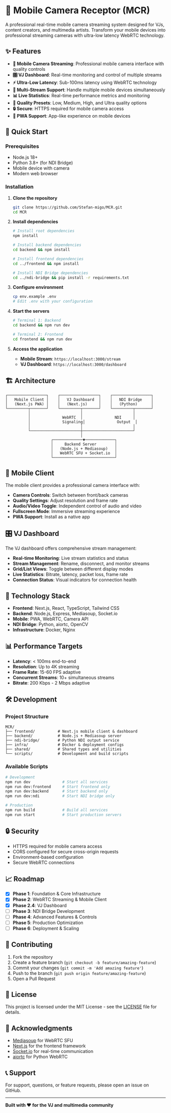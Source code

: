 # 📱 Mobile Camera Receptor (MCR)

A professional real-time mobile camera streaming system designed for VJs, content creators, and multimedia artists. Transform your mobile devices into professional streaming cameras with ultra-low latency WebRTC technology.

## ✨ Features

- **📱 Mobile Camera Streaming**: Professional mobile camera interface with quality controls
- **🎛️ VJ Dashboard**: Real-time monitoring and control of multiple streams
- **⚡ Ultra-Low Latency**: Sub-100ms latency using WebRTC technology
- **🔄 Multi-Stream Support**: Handle multiple mobile devices simultaneously
- **📊 Live Statistics**: Real-time performance metrics and monitoring
- **🎥 Quality Presets**: Low, Medium, High, and Ultra quality options
- **🔒 Secure**: HTTPS required for mobile camera access
- **📱 PWA Support**: App-like experience on mobile devices

## 🚀 Quick Start

### Prerequisites

- Node.js 18+ 
- Python 3.8+ (for NDI Bridge)
- Mobile device with camera
- Modern web browser

### Installation

1. **Clone the repository**
   ```bash
   git clone https://github.com/Stefan-migo/MCR.git
   cd MCR
   ```

2. **Install dependencies**
   ```bash
   # Install root dependencies
   npm install
   
   # Install backend dependencies
   cd backend && npm install
   
   # Install frontend dependencies
   cd ../frontend && npm install
   
   # Install NDI Bridge dependencies
   cd ../ndi-bridge && pip install -r requirements.txt
   ```

3. **Configure environment**
   ```bash
   cp env.example .env
   # Edit .env with your configuration
   ```

4. **Start the servers**
   ```bash
   # Terminal 1: Backend
   cd backend && npm run dev
   
   # Terminal 2: Frontend
   cd frontend && npm run dev
   ```

5. **Access the application**
   - **Mobile Stream**: `https://localhost:3000/stream`
   - **VJ Dashboard**: `https://localhost:3000/dashboard`

## 🏗️ Architecture

```
┌─────────────────┐    ┌─────────────────┐    ┌─────────────────┐
│   Mobile Client │    │   VJ Dashboard  │    │   NDI Bridge    │
│   (Next.js PWA) │    │   (Next.js)     │    │   (Python)      │
└─────────┬───────┘    └─────────┬───────┘    └─────────┬───────┘
          │                      │                      │
          │              WebRTC  │              NDI     │
          │              Signaling│              Output  │
          │                      │                      │
          └──────────────────────┼──────────────────────┘
                                 │
                    ┌─────────────▼─────────────┐
                    │     Backend Server        │
                    │   (Node.js + Mediasoup)   │
                    │   WebRTC SFU + Socket.io  │
                    └───────────────────────────┘
```

## 📱 Mobile Client

The mobile client provides a professional camera interface with:

- **Camera Controls**: Switch between front/back cameras
- **Quality Settings**: Adjust resolution and frame rate
- **Audio/Video Toggle**: Independent control of audio and video
- **Fullscreen Mode**: Immersive streaming experience
- **PWA Support**: Install as a native app

## 🎛️ VJ Dashboard

The VJ dashboard offers comprehensive stream management:

- **Real-time Monitoring**: Live stream statistics and status
- **Stream Management**: Rename, disconnect, and monitor streams
- **Grid/List Views**: Toggle between different display modes
- **Live Statistics**: Bitrate, latency, packet loss, frame rate
- **Connection Status**: Visual indicators for connection health

## 🔧 Technology Stack

- **Frontend**: Next.js, React, TypeScript, Tailwind CSS
- **Backend**: Node.js, Express, Mediasoup, Socket.io
- **Mobile**: PWA, WebRTC, Camera API
- **NDI Bridge**: Python, aiortc, OpenCV
- **Infrastructure**: Docker, Nginx

## 📊 Performance Targets

- **Latency**: < 100ms end-to-end
- **Resolution**: Up to 4K streaming
- **Frame Rate**: 15-60 FPS adaptive
- **Concurrent Streams**: 10+ simultaneous streams
- **Bitrate**: 200 Kbps - 2 Mbps adaptive

## 🛠️ Development

### Project Structure

```
MCR/
├── frontend/          # Next.js mobile client & dashboard
├── backend/           # Node.js + Mediasoup server
├── ndi-bridge/        # Python NDI output service
├── infra/             # Docker & deployment configs
├── shared/            # Shared types and utilities
└── scripts/           # Development and build scripts
```

### Available Scripts

```bash
# Development
npm run dev              # Start all services
npm run dev:frontend     # Start frontend only
npm run dev:backend      # Start backend only
npm run dev:ndi          # Start NDI bridge only

# Production
npm run build            # Build all services
npm run start            # Start production servers
```

## 🔒 Security

- HTTPS required for mobile camera access
- CORS configured for secure cross-origin requests
- Environment-based configuration
- Secure WebRTC connections

## 📈 Roadmap

- [x] **Phase 1**: Foundation & Core Infrastructure
- [x] **Phase 2**: WebRTC Streaming & Mobile Client
- [x] **Phase 2.4**: VJ Dashboard
- [ ] **Phase 3**: NDI Bridge Development
- [ ] **Phase 4**: Advanced Features & Controls
- [ ] **Phase 5**: Production Optimization
- [ ] **Phase 6**: Deployment & Scaling

## 🤝 Contributing

1. Fork the repository
2. Create a feature branch (`git checkout -b feature/amazing-feature`)
3. Commit your changes (`git commit -m 'Add amazing feature'`)
4. Push to the branch (`git push origin feature/amazing-feature`)
5. Open a Pull Request

## 📄 License

This project is licensed under the MIT License - see the [LICENSE](LICENSE) file for details.

## 🙏 Acknowledgments

- [Mediasoup](https://mediasoup.org/) for WebRTC SFU
- [Next.js](https://nextjs.org/) for the frontend framework
- [Socket.io](https://socket.io/) for real-time communication
- [aiortc](https://github.com/aiortc/aiortc) for Python WebRTC

## 📞 Support

For support, questions, or feature requests, please open an issue on GitHub.

---

**Built with ❤️ for the VJ and multimedia community**
